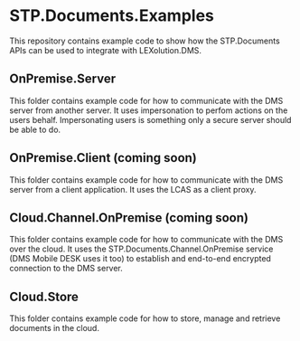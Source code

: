 # STP.Documents.Examples

This repository contains example code to show how the STP.Documents APIs can be used to integrate with LEXolution.DMS.


## OnPremise.Server

This folder contains example code for how to communicate with the DMS server from another server. It uses impersonation to perfom actions on the users behalf. Impersonating users is something only a secure server should be able to do.


## OnPremise.Client (coming soon)

This folder contains example code for how to communicate with the DMS server from a client application. It uses the LCAS as a client proxy.


## Cloud.Channel.OnPremise (coming soon)

This folder contains example code for how to communicate with the DMS over the cloud. It uses the STP.Documents.Channel.OnPremise service (DMS Mobile DESK uses it too) to establish and end-to-end encrypted connection to the DMS server.


## Cloud.Store

This folder contains example code for how to store, manage and retrieve documents in the cloud.
